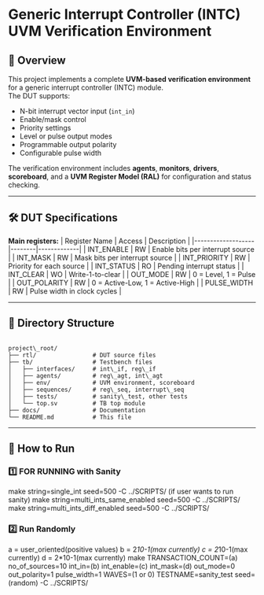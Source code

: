 # Generic Interrupt Controller (INTC) UVM Verification Environment

## 📌 Overview
This project implements a complete **UVM-based verification environment** for a generic interrupt controller (INTC) module.  
The DUT supports:
- N-bit interrupt vector input (`int_in`)
- Enable/mask control
- Priority settings
- Level or pulse output modes
- Programmable output polarity
- Configurable pulse width

The verification environment includes **agents**, **monitors**, **drivers**, **scoreboard**, and a **UVM Register Model (RAL)** for configuration and status checking.

---

## 🛠 DUT Specifications
**Main registers:**
| Register Name     | Access | Description |
|-------------------|--------|-------------|
| INT_ENABLE        | RW     | Enable bits per interrupt source |
| INT_MASK          | RW     | Mask bits per interrupt source |
| INT_PRIORITY      | RW     | Priority for each source |
| INT_STATUS        | RO     | Pending interrupt status |
| INT_CLEAR         | WO     | Write-1-to-clear |
| OUT_MODE          | RW     | 0 = Level, 1 = Pulse |
| OUT_POLARITY      | RW     | 0 = Active-Low, 1 = Active-High |
| PULSE_WIDTH       | RW     | Pulse width in clock cycles |

---

## 📂 Directory Structure
```

project\_root/
├── rtl/                # DUT source files
├── tb/                 # Testbench files
│   ├── interfaces/     # int\_if, reg\_if
│   ├── agents/         # reg\_agt, int\_agt
│   ├── env/            # UVM environment, scoreboard
│   ├── sequences/      # reg\_seq, interrupt\_seq
│   ├── tests/          # sanity\_test, other tests
│   └── top.sv          # TB top module
├── docs/               # Documentation
└── README.md           # This file

````

---

## 🚀 How to Run

### 1️⃣ FOR RUNNING with Sanity
make string=single_int seed=500 -C ../SCRIPTS/ (if user wants to run sanity)
make string=multi_ints_same_enabled seed=500 -C ../SCRIPTS/
make string=multi_ints_diff_enabled seed=500 -C ../SCRIPTS/

### 2️⃣ Run Randomly
a = user_oriented(positive values)
b = 2*10-1(max currently)
c = 2*10-1(max currently)
d = 2*10-1(max currently)
make TRANSACTION_COUNT=(a)  no_of_sources=10 int_in=(b) int_enable=(c) int_mask=(d) out_mode=0 out_polarity=1 pulse_width=1 WAVES=(1 or 0) TESTNAME=sanity_test seed=(random) -C ../SCRIPTS/

